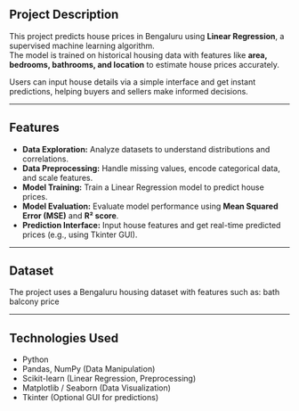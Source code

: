 ## Project Description
This project predicts house prices in Bengaluru using **Linear Regression**, a supervised machine learning algorithm.  
The model is trained on historical housing data with features like **area, bedrooms, bathrooms, and location** to estimate house prices accurately.  

Users can input house details via a simple interface and get instant predictions, helping buyers and sellers make informed decisions.

---

## Features
- **Data Exploration:** Analyze datasets to understand distributions and correlations.  
- **Data Preprocessing:** Handle missing values, encode categorical data, and scale features.  
- **Model Training:** Train a Linear Regression model to predict house prices.  
- **Model Evaluation:** Evaluate model performance using **Mean Squared Error (MSE)** and **R² score**.  
- **Prediction Interface:** Input house features and get real-time predicted prices (e.g., using Tkinter GUI).  

---

## Dataset
The project uses a Bengaluru housing dataset with features such as:
bath 
balcony
price

---

## Technologies Used
- Python  
- Pandas, NumPy (Data Manipulation)  
- Scikit-learn (Linear Regression, Preprocessing)  
- Matplotlib / Seaborn (Data Visualization)  
- Tkinter (Optional GUI for predictions) 
